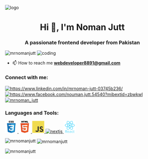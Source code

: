 ![logo](https://github.com/MrNomanJutt/MrNomanJutt/blob/main/Blue%20Modern%20Gaming%20Banner%20Landscape%20.png)
<h1 align="center">Hi 👋, I'm Noman Jutt</h1>
<h3 align="center">A passionate frontend developer from Pakistan</h3>
<img align="right" alt= "coding" width= "400" src="https://user-images.githubusercontent.com/55389276/140866485-8fb1c876-9a8f-4d6a-98dc-08c4981eaf70.gif">
 
<p align="left"> <img src="https://komarev.com/ghpvc/?username=mrnomanjutt&label=Profile%20views&color=0e75b6&style=flat" alt="mrnomanjutt" /> </p>

- 📫 How to reach me **webdeveloper8891@gmail.com**

<h3 align="left">Connect with me:</h3>
<p align="left">
<a href="https://linkedin.com/in/https://www.linkedin.com/in/mrnoman-jutt-03745b236/" target="blank"><img align="center" src="https://raw.githubusercontent.com/rahuldkjain/github-profile-readme-generator/master/src/images/icons/Social/linked-in-alt.svg" alt="https://www.linkedin.com/in/mrnoman-jutt-03745b236/" height="30" width="40" /></a>
<a href="https://fb.com/https://www.facebook.com/nouman.jutt.54540?mibextid=zbwkwl" target="blank"><img align="center" src="https://raw.githubusercontent.com/rahuldkjain/github-profile-readme-generator/master/src/images/icons/Social/facebook.svg" alt="https://www.facebook.com/nouman.jutt.54540?mibextid=zbwkwl" height="30" width="40" /></a>
<a href="https://instagram.com/mrnoman_jutt" target="blank"><img align="center" src="https://raw.githubusercontent.com/rahuldkjain/github-profile-readme-generator/master/src/images/icons/Social/instagram.svg" alt="mrnoman_jutt" height="30" width="40" /></a>
</p>

<h3 align="left">Languages and Tools:</h3>
<p align="left"> <a href="https://www.w3schools.com/css/" target="_blank" rel="noreferrer"> <img src="https://raw.githubusercontent.com/devicons/devicon/master/icons/css3/css3-original-wordmark.svg" alt="css3" width="40" height="40"/> </a> <a href="https://www.w3.org/html/" target="_blank" rel="noreferrer"> <img src="https://raw.githubusercontent.com/devicons/devicon/master/icons/html5/html5-original-wordmark.svg" alt="html5" width="40" height="40"/> </a> <a href="https://developer.mozilla.org/en-US/docs/Web/JavaScript" target="_blank" rel="noreferrer"> <img src="https://raw.githubusercontent.com/devicons/devicon/master/icons/javascript/javascript-original.svg" alt="javascript" width="40" height="40"/> </a> <a href="https://nextjs.org/" target="_blank" rel="noreferrer"> <img src="https://cdn.worldvectorlogo.com/logos/nextjs-2.svg" alt="nextjs" width="40" height="40"/> </a> <a href="https://reactjs.org/" target="_blank" rel="noreferrer"> <img src="https://raw.githubusercontent.com/devicons/devicon/master/icons/react/react-original-wordmark.svg" alt="react" width="40" height="40"/> </a> </p>

<p><img align="left" src="https://github-readme-stats.vercel.app/api/top-langs?username=mrnomanjutt&show_icons=true&locale=en&layout=compact" alt="mrnomanjutt" /></p>

<p>&nbsp;<img align="center" src="https://github-readme-stats.vercel.app/api?username=mrnomanjutt&show_icons=true&locale=en" alt="mrnomanjutt" /></p>

<p><img align="center" src="https://github-readme-streak-stats.herokuapp.com/?user=mrnomanjutt&" alt="mrnomanjutt" /></p>
